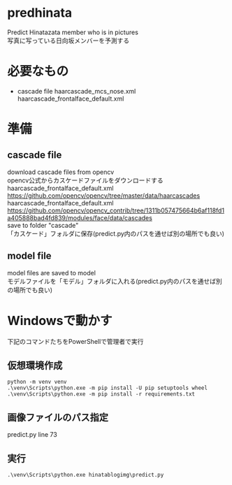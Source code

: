 # predhinata
Predict Hinatazata member who is in pictures  
写真に写っている日向坂メンバーを予測する

# 必要なもの

* cascade file
  haarcascade_mcs_nose.xml  
  haarcascade_frontalface_default.xml

# 準備

## cascade file  
download cascade files from opencv  
opencv公式からカスケードファイルをダウンロードする  
haarcascade_frontalface_default.xml  
https://github.com/opencv/opencv/tree/master/data/haarcascades  
haarcascade_frontalface_default.xml  
https://github.com/opencv/opencv_contrib/tree/1311b057475664b6af118fd1a405888bad4fd839/modules/face/data/cascades  
save to folder "cascade"  
「カスケード」フォルダに保存(predict.py内のパスを通せば別の場所でも良い)

## model file
model files are saved to model  
モデルファイルを「モデル」フォルダに入れる(predict.py内のパスを通せば別の場所でも良い)

# Windowsで動かす

下記のコマンドたちをPowerShellで管理者で実行

## 仮想環境作成

```
python -m venv venv
.\venv\Scripts\python.exe -m pip install -U pip setuptools wheel
.\venv\Scripts\python.exe -m pip install -r requirements.txt
```

## 画像ファイルのパス指定
predict.py line 73

## 実行

```
.\venv\Scripts\python.exe hinatablogimg\predict.py

```
